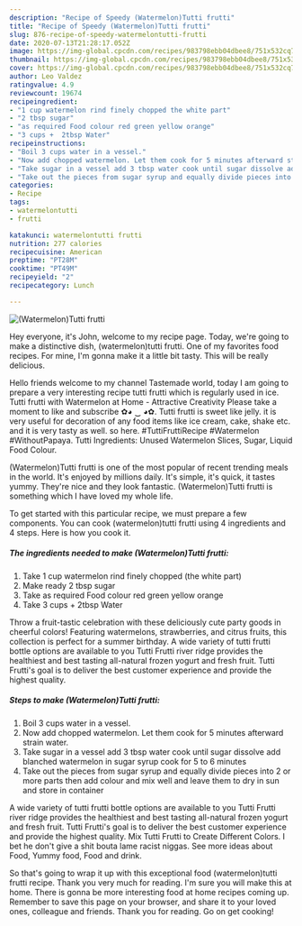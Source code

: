 ```yaml
---
description: "Recipe of Speedy (Watermelon)Tutti frutti"
title: "Recipe of Speedy (Watermelon)Tutti frutti"
slug: 876-recipe-of-speedy-watermelontutti-frutti
date: 2020-07-13T21:28:17.052Z
image: https://img-global.cpcdn.com/recipes/983798ebb04dbee8/751x532cq70/watermelontutti-frutti-recipe-main-photo.jpg
thumbnail: https://img-global.cpcdn.com/recipes/983798ebb04dbee8/751x532cq70/watermelontutti-frutti-recipe-main-photo.jpg
cover: https://img-global.cpcdn.com/recipes/983798ebb04dbee8/751x532cq70/watermelontutti-frutti-recipe-main-photo.jpg
author: Leo Valdez
ratingvalue: 4.9
reviewcount: 19674
recipeingredient:
- "1 cup watermelon rind finely chopped the white part"
- "2 tbsp sugar"
- "as required Food colour red green yellow orange"
- "3 cups +  2tbsp Water"
recipeinstructions:
- "Boil 3 cups water in a vessel."
- "Now add chopped watermelon. Let them cook for 5 minutes afterward strain water."
- "Take sugar in a vessel add 3 tbsp water cook until sugar dissolve add blanched watermelon in sugar syrup cook for 5 to 6 minutes"
- "Take out the pieces from sugar syrup and equally divide pieces into 2 or more parts then add colour and mix well and leave them to dry in sun and store in container"
categories:
- Recipe
tags:
- watermelontutti
- frutti

katakunci: watermelontutti frutti 
nutrition: 277 calories
recipecuisine: American
preptime: "PT28M"
cooktime: "PT49M"
recipeyield: "2"
recipecategory: Lunch

---
```



![(Watermelon)Tutti frutti](https://img-global.cpcdn.com/recipes/983798ebb04dbee8/751x532cq70/watermelontutti-frutti-recipe-main-photo.jpg)

Hey everyone, it's John, welcome to my recipe page. Today, we're going to make a distinctive dish, (watermelon)tutti frutti. One of my favorites food recipes. For mine, I'm gonna make it a little bit tasty. This will be really delicious.

Hello friends welcome to my channel Tastemade world, today I am going to prepare a very interesting recipe tutti frutti which is regularly used in ice. Tutti frutti with Watermelon at Home - Attractive Creativity Please take a moment to like and subscribe ✿◕ ‿ ◕✿. Tutti frutti is sweet like jelly. it is very useful for decoration of any food items like ice cream, cake, shake etc. and it is very tasty as well. so here. #TuttiFruttiRecipe #Watermelon #WithoutPapaya. Tutti Ingredients: Unused Watermelon Slices, Sugar, Liquid Food Colour.

(Watermelon)Tutti frutti is one of the most popular of recent trending meals in the world. It's enjoyed by millions daily. It's simple, it's quick, it tastes yummy. They're nice and they look fantastic. (Watermelon)Tutti frutti is something which I have loved my whole life.


To get started with this particular recipe, we must prepare a few components. You can cook (watermelon)tutti frutti using 4 ingredients and 4 steps. Here is how you cook it.

<!--inarticleads1-->

##### The ingredients needed to make (Watermelon)Tutti frutti:

1. Take 1 cup watermelon rind finely chopped (the white part)
1. Make ready 2 tbsp sugar
1. Take as required Food colour red green yellow orange
1. Take 3 cups +  2tbsp Water


Throw a fruit-tastic celebration with these deliciously cute party goods in cheerful colors! Featuring watermelons, strawberries, and citrus fruits, this collection is perfect for a summer birthday. A wide variety of tutti frutti bottle options are available to you Tutti Frutti river ridge provides the healthiest and best tasting all-natural frozen yogurt and fresh fruit. Tutti Frutti&#39;s goal is to deliver the best customer experience and provide the highest quality. 

<!--inarticleads2-->

##### Steps to make (Watermelon)Tutti frutti:

1. Boil 3 cups water in a vessel.
1. Now add chopped watermelon. Let them cook for 5 minutes afterward strain water.
1. Take sugar in a vessel add 3 tbsp water cook until sugar dissolve add blanched watermelon in sugar syrup cook for 5 to 6 minutes
1. Take out the pieces from sugar syrup and equally divide pieces into 2 or more parts then add colour and mix well and leave them to dry in sun and store in container


A wide variety of tutti frutti bottle options are available to you Tutti Frutti river ridge provides the healthiest and best tasting all-natural frozen yogurt and fresh fruit. Tutti Frutti&#39;s goal is to deliver the best customer experience and provide the highest quality. Mix Tutti Frutti to Create Different Colors. I bet he don&#39;t give a shit bouta lame racist niggas. See more ideas about Food, Yummy food, Food and drink. 

So that's going to wrap it up with this exceptional food (watermelon)tutti frutti recipe. Thank you very much for reading. I'm sure you will make this at home. There is gonna be more interesting food at home recipes coming up. Remember to save this page on your browser, and share it to your loved ones, colleague and friends. Thank you for reading. Go on get cooking!
